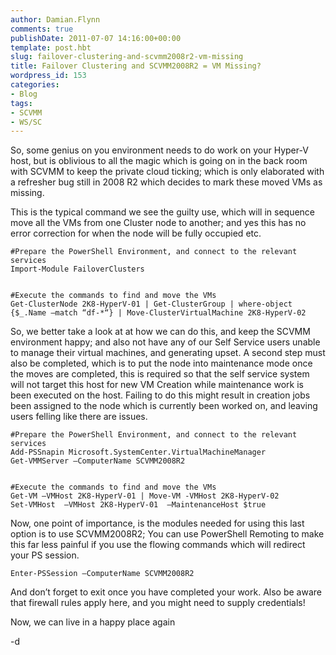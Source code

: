 ```yaml
---
author: Damian.Flynn
comments: true
publishDate: 2011-07-07 14:16:00+00:00
template: post.hbt
slug: failover-clustering-and-scvmm2008r2-vm-missing
title: Failover Clustering and SCVMM2008R2 = VM Missing?
wordpress_id: 153
categories:
- Blog
tags:
- SCVMM
- WS/SC
---
```


So, some genius on you environment needs to do work on your Hyper-V host, but is oblivious to all the magic which is going on in the back room with SCVMM to keep the private cloud ticking; which is only elaborated with a refresher bug still in 2008 R2 which decides to mark these moved VMs as missing.

This is the typical command we see the guilty use, which will in sequence move all the VMs from one Cluster node to another; and yes this has no error correction for when the node will be fully occupied etc.
    
    #Prepare the PowerShell Environment, and connect to the relevant services
    Import-Module FailoverClusters
    
    
    #Execute the commands to find and move the VMs
    Get-ClusterNode 2K8-HyperV-01 | Get-ClusterGroup | where-object {$_.Name –match “df-*“} | Move-ClusterVirtualMachine 2K8-HyperV-02
    
    




  
So, we better take a look at at how we can do this, and keep the SCVMM environment happy; and also not have any of our Self Service users unable to manage their virtual machines, and generating upset. A second step must also be completed, which is to put the node into maintenance mode once the moves are completed, this is required so that the self service system will not target this host for new VM Creation while maintenance work is been executed on the host. Failing to do this might result in creation jobs been assigned to the node which is currently been worked on, and leaving users felling like there are issues.  

    
    #Prepare the PowerShell Environment, and connect to the relevant services
    Add-PSSnapin Microsoft.SystemCenter.VirtualMachineManager
    Get-VMMServer –ComputerName SCVMM2008R2
    
    
    #Execute the commands to find and move the VMs
    Get-VM –VMHost 2K8-HyperV-01 | Move-VM -VMHost 2K8-HyperV-02
    Set-VMHost  –VMHost 2K8-HyperV-01  –MaintenanceHost $true
    
    




  
Now, one point of importance, is the modules needed for using this last option is to use SCVMM2008R2; You can use PowerShell Remoting to make this far less painful if you use the flowing commands which will redirect your PS session.  

    
    Enter-PSSession –ComputerName SCVMM2008R2
    
    




And don’t forget to exit once you have completed your work. Also be aware that firewall rules apply here, and you might need to supply credentials!




Now, we can live in a happy place again




-d
